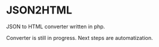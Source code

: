 # JSON2HTML
JSON to HTML converter written in php.

Converter is still in progress. Next steps are automatization.
